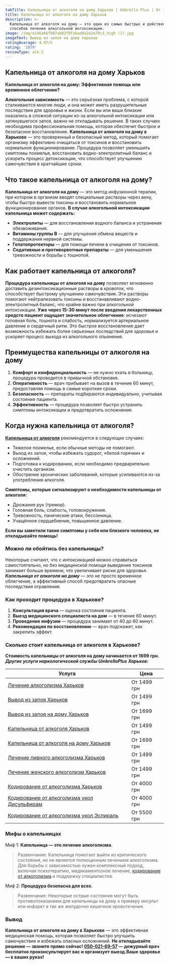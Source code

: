```yaml
---
tabTitle: Капельница от алкоголя на дому Харьков | Umbrella Plus | От 1699 грн
title: Капельница от алкоголя на дому Харьков
description: >-
  Капельница от алкоголя на дому — это один из самых быстрых и действенных
  способов лечения алкогольной интоксикации.
image: /img/e146a66fb87ab02f8fabad8a2e2e70c3_high (1).jpg
imageText: Вывод из запоя на дому Харьков
ratingAvarage: 4.97/5
rating: '1879'
reviewType: alk-2
---
```


## Капельница от алкоголя на дому Харьков

**Капельница от алкоголя на дому: Эффективная помощь или временное облегчение?**

**Алкогольная зависимость** — это серьёзная проблема, с которой сталкиваются многие люди, и она может иметь разрушительные последствия для здоровья и жизни. Если вы или ваши близкие оказались в сложной ситуации из-за алкогольной интоксикации или затянувшегося запоя, важно не откладывать решение. В таких случаях необходима профессиональная помощь, которая обеспечит быстрое и безопасное восстановление. **Капельница от алкоголя на дому в Харькове** — это проверенный и безопасный метод, который помогает организму эффективно очищаться от токсинов и восстановить нормальное функционирование. Процедура позволяет уменьшить симптомы похмелья, восстановить водно-электролитный баланс и ускорить процесс детоксикации, что способствует улучшению самочувствия в кратчайшие сроки.

## Что такое капельница от алкоголя на дому?

**Капельница от алкоголя на дому** — это метод инфузионной терапии, при котором в организм вводят специальные растворы через вену, чтобы быстро вывести токсины и восстановить нормальное функционирование органов. **В случае алкогольной интоксикации капельница может содержать:**

* **Электролиты** — для восстановления водного баланса и устранения обезвоживания.
* **Витамины группы B** — для улучшения обмена веществ и поддержания нервной системы.
* **Гепатопротекторы** — для помощи печени в очищении от токсинов.
* **Седативные и противорвотные препараты** — для уменьшения тревожности и борьбы с тошнотой.

## Как работает капельница от алкоголя?

**Процедура капельницы от алкоголя на дому** позволяет мгновенно доставить дезинтоксикационные растворы в кровоток, что способствует быстрому улучшению самочувствия. Эти растворы помогают нейтрализовать токсины и восстанавливают водно-электролитный баланс, что крайне важно при алкогольной интоксикации. **Уже через 15-30 минут после введения лекарственных средств пациент ощущает значительное облегчение**: исчезают головная боль, тошнота и слабость, нормализуется артериальное давление и сердечный ритм. Это быстрое восстановление дает возможность избежать более серьезных последствий для здоровья и ускоряет процесс выхода из алкогольного опьянения.

## Преимущества капельницы от алкоголя на дому

1. **Комфорт и конфиденциальность** — не нужно ехать в больницу, процедура проводится в привычной обстановке.
2. **Оперативность** — врач прибывает на вызов в течение 60 минут, предоставляя помощь в самые короткие сроки.
3. **Безопасность** — препараты подбираются индивидуально, учитывая состояние пациента.
4. **Эффективность** — процедура позволяет быстро устранить симптомы интоксикации и предотвратить осложнения.

## Когда нужна капельница от алкоголя?

**[Капельница от алкоголя](https://umbrella-plus.com.ua/kharkiv/kapelnica_ot_alkogola_kharkiv/)** рекомендуется в следующих случаях:

* Тяжелое похмелье, если обычные методы не помогают.
* Выход из запоя, чтобы избежать судорог, «белой горячки» и осложнений.
* Подготовка к кодированию, если необходимо предварительно очистить организм.
* Обострение хронических заболеваний, которые усиливаются из-за употребления алкоголя.

**Симптомы, которые сигнализируют о необходимости капельницы от алкоголя:**

* Дрожание рук (тремор).
* Головная боль, слабость, головокружение.
* Тревожность, панические атаки, бессонница.
* Учащённое сердцебиение, повышенное давление.

**Если вы заметили такие симптомы у себя или близкого человека, не откладывайте помощь!**

### Можно ли обойтись без капельницы?

Некоторые считают, что с интоксикацией можно справиться самостоятельно, но без медицинской помощи выведение токсинов занимает больше времени, что увеличивает риски для здоровья. ***Капельница от алкоголя на дому*** — это не просто временное облегчение, а эффективный способ предотвратить опасные последствия отравления.

### Как проходит процедура в Харькове?

1. **Консультация врача** — оценка состояния пациента.
2. **Выезд медицинского специалиста на дом** — в течение 60 минут.
3. **Проведение инфузии** — процедура занимает от 40 до 60 минут.
4. **Рекомендации по восстановлению** — врач подскажет, как закрепить эффект.

### Сколько стоит капельница от алкоголя в Харькове?

**Стоимость капельницы от алкоголя на дому начинается от 1699 грн.** ***Другие услуги наркологической службы UmbrellaPlus Харьков:***

| Услуга                                                                                                                         | Цена        |
| ------------------------------------------------------------------------------------------------------------------------------ | ----------- |
| [Лечение алкоголизма Харьков](https://umbrella-plus.com.ua/kharkiv/lechenie-alkogolizma-kharkiv/)                              | От 1499 грн |
| [Вывод из запоя Харьков](https://umbrella-plus.com.ua/kharkiv/vivod-iz-zapoia-kharkiv/)                                        | От 1499 грн |
| [Вывод из запоя на дому Харьков](https://umbrella-plus.com.ua/kharkiv/vivod-iz-zapoia-na-domy-kharkiv/)                        | От 1699 грн |
| [Капельница от алкоголя Харьков](https://umbrella-plus.com.ua/kharkiv/kapelnica_ot_alkogola_kharkiv/)                          | От 1499 грн |
| [Капельница от алкоголя на дому Харьков](https://umbrella-plus.com.ua/kharkiv/kapelnica_ot_alkogola_na_domy_kharkiv/)          | От 1699 грн |
| [Лечение пивного алкоголизма Харьков](https://umbrella-plus.com.ua/kharkiv/lechenie-pivnogo-alkogolizma-kharkiv/)              | От 1499 грн |
| [Лечение женского алкоголизм Харьков](https://umbrella-plus.com.ua/kharkiv/lechenie-jenskogo-alkogolizma-kharkiv/)             | От 1499 грн |
| [Кодирование от алкоголизма Харьков](https://umbrella-plus.com.ua/kharkiv/kodirovka-ot-alkogolia-kharkiv/)                     | От 4000 грн |
| [Кодирование от алкоголизма укол Дисульфирам](https://umbrella-plus.com.ua/kharkiv/kodirovka-ot-alkogolia-disulfiram-kharkiv/) | От 4000 грн |
| [Кодирование от алкоголизма укол Эспираль](https://umbrella-plus.com.ua/kharkiv/kodirovka-ot-alkogolizma-espiarl-kharkiv/)     | От 5500 грн |

### Мифы о капельницах

Миф 1: **Капельница — это лечение алкоголизма.**

> Развенчание: Капельница помогает выйти из критического состояния, но не является полноценным лечением алкоголизма. Для борьбы с зависимостью нужен комплексный подход, включая психотерапию, медикаментозное лечение, [кодирование от алкоголизма](https://umbrella-plus.com.ua/kharkiv/kodirovka-ot-alkogolia-kharkiv/) и поддержку специалистов.

Миф 2: **Процедура безопасна для всех.**

> Развенчание: Некоторые острые состояния могут быть противопоказанием для капельницы на дому к примеру инсульт или инфаркт а так же желудочно кишечное кровотечение.

### Вывод

**Капельница от алкоголя на дому в Харькове** — это эффективная медицинская помощь, которая позволяет быстро улучшить самочувствие и избежать опасных осложнений. **Не откладывайте решение — звоните прямо сейчас! [050-021-69-57](tel:0500216957) — дежурный врач бесплатно проконсультирует вас и организует выезд.Ваше здоровье — в ваших руках!**
